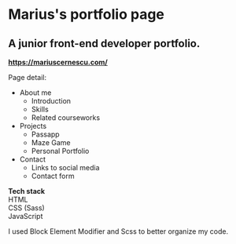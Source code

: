 <h1>Marius's portfolio page</h1>
<h2>A junior front-end developer portfolio.</h2>

**https://mariuscernescu.com/**

Page detail:

* About me
  * Introduction
  * Skills
  * Related courseworks
* Projects
  * Passapp
  * Maze Game
  * Personal Portfolio
* Contact
  * Links to social media
  * Contact form</br>
  
  
  
**Tech stack**
</br>
HTML</br>
CSS (Sass)</br>
JavaScript</br>

I used Block Element Modifier and Scss to better organize my code.
  
